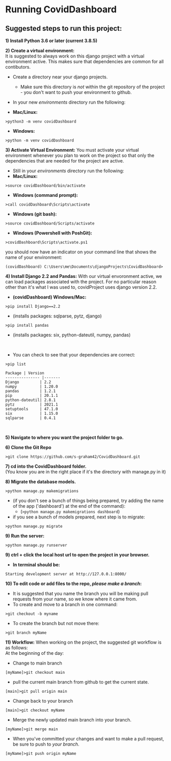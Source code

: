 # Running CovidDashboard

## Suggested steps to run this project:    

**1) Install Python 3.6 or later (current 3.8.5)**  

**2) Create a virtual environment:**  
It is suggested to always work on this django project with a virtual environment active.  This makes sure that dependencies are common for all contibutors.
- Create a directory near your django projects.
  - Make sure this directory is *not* within the git repository of the project - you don't want to push your environment to github.
- In your new *environments* directory run the following:

-  **Mac/Linux:**  
```
>python3 -m venv covidDashboard
```  
- **Windows:**    
```
>python -m venv covidDashboard
```


**3) Activate Virtual Environment:**
You must activate your virtual environment whenever you plan to work on the project so that only the dependencies that are needed for the project are active.
- Still in your *environments* directory run the following:
- **Mac/Linux:**  
```
>source covidDashboard/bin/activate
```
- **Windows (command prompt):**  
```
>call covidDashboard\Scripts\activate
```       
- **Windows (git bash):**  
```
>source covidDashboard/Scripts/activate
```  
-  **Windows (Powershell with PoshGit):**  
```
>covidDashboard\Scripts\activate.ps1
```  

you should now have an indicator on your command line that shows the name of your environment:
```
(covidDashboard) C:\Users\me\Documents\djangoProjects\CovidDashboard>
```  


**4) Install Django 2.2 and Pandas:**
With our virtual envoronment active, we can load packages associated with the project.  For no particular reason other than it's what I was used to, covidProject uses django version 2.2.
- **(covidDashboard) Windows/Mac:**  
```
>pip install Django==2.2
```
- (installs packages: sqlparse, pytz, django)  
```
>pip install pandas
```    
- (installs packages: six, python-dateutil, numpy, pandas)
<br/>

-  You can check to see that your dependencies are correct:  
```
>pip list

Package | Version
--------------- |-------
Django         | 2.2
numpy          | 1.20.0
pandas         | 1.2.1
pip            | 20.1.1
python-dateutil| 2.8.1
pytz           | 2021.1
setuptools     | 47.1.0
six            | 1.15.0
sqlparse       | 0.4.1
```

<br/>

**5) Navigate to where you want the project folder to go.**

**6) Clone the Git Repo**   
```
>git clone https://github.com/s-graham42/CovidDashboard.git
```

**7) cd into the CovidDashboard folder.**  
(You know you are in the right place if it's the directory with manage.py in it)

**8)  Migrate the database models.**  
```
>python manage.py makemigrations
```

- (if you don't see a bunch of things being prepared, try adding the name of the app ('dashboard') at the end of the command):
    - (```>python manage.py makemigrations dashboard```)  
- if you see a bunch of models prepared, next step is to migrate:
```
>python manage.py migrate
```  

**9) Run the server:**  
```
>python manage.py runserver
```

**9) ctrl + click the local host url to open the project in your browser.**  
- **In terminal should be:**  
```
Starting development server at http://127.0.0.1:8000/
```

**10) To edit code or add files to the repo, _please make a branch_:**
-  It is suggested that you name the branch you will be making pull requests from your name, so we know where it came from.
-  To create and move to a branch in one command:
```
>git checkout -b myname
```
-  To create the branch but not move there:
```
>git branch myName
```
**11)  Workflow:**
When working on the project, the suggested git workflow is as follows:  
At the beginning of the day:
 - Change to main branch
 ```
 [myName]>git checkout main
 ```
 - pull the current main branch from github to get the current state.
 ```
 [main]>git pull origin main
 ```
 - Change back to your branch
 ```
 [main]>git checkout myName
 ```
 - Merge the newly updated main branch into your branch.
 ```
 [myName]>git merge main
 ```
 - When you've committed your changes and want to make a pull request, be sure to push to _your branch_.
 ```
 [myName]>git push origin myName
 ```

